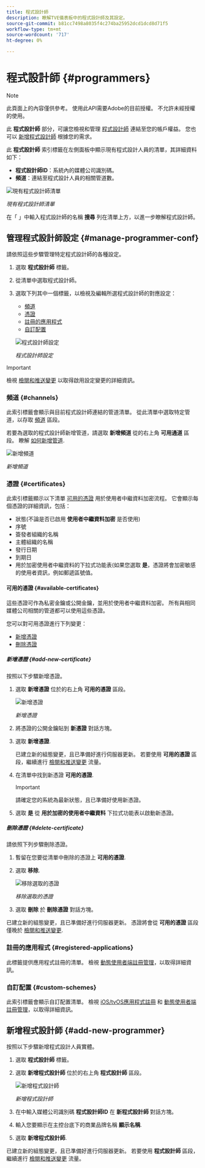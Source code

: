 ```yaml
---
title: 程式設計師
description: 瞭解TVE儀表板中的程式設計師及其設定。
source-git-commit: b81cc7498a8035f4c274ba25952dcd1dcd8d71f5
workflow-type: tm+mt
source-wordcount: '717'
ht-degree: 0%

---
```


# 程式設計師 {#programmers}

>[!NOTE]
>
>此頁面上的內容僅供參考。 使用此API需要Adobe的目前授權。 不允許未經授權的使用。

此 **程式設計師** 部分，可讓您檢視和管理 [程式設計師](/help/authentication/glossary.md#programmer) 連結至您的帳戶權益。 您也可以 [新增程式設計師](#add-new-programmer) 根據您的需求。

此 **程式設計師** 索引標籤在左側面板中顯示現有程式設計人員的清單，其詳細資料如下：

* **程式設計師ID**：系統內的媒體公司識別碼。
* **頻道**：連結至程式設計人員的相關管道數。

![現有程式設計師清單](assets/programmers-list.png)

*現有程式設計師清單*

在「 」中輸入程式設計師的名稱 **搜尋** 列在清單上方，以進一步瞭解程式設計師。

## 管理程式設計師設定 {#manage-programmer-conf}

請依照這些步驟管理特定程式設計師的各種設定。

1. 選取 **程式設計師** 標籤。
1. 從清單中選取程式設計師。
1. 選取下列其中一個標籤，以檢視及編輯所選程式設計師的對應設定：

   * [頻道](#channels)
   * [憑證](#certificates)
   * [註冊的應用程式](#registered-applications)
   * [自訂配置](#custom-schemes)

   ![程式設計師設定](assets/programmer-settings.png)

   *程式設計師設定*

>[!IMPORTANT]
>
> 檢視 [檢閱和推送變更](/help/authentication/tve-dashboard-review-push-changes.md) 以取得啟用設定變更的詳細資訊。

### 頻道 {#channels}

此索引標籤會顯示與目前程式設計師連結的管道清單。 從此清單中選取特定管道，以存取 [頻道](/help/authentication/tve-dashboard-channels.md) 區段。

若要為選取的程式設計師新增管道，請選取 **新增頻道** 從的右上角 **可用通道** 區段。 瞭解 [如何新增管道](/help/authentication/tve-dashboard-channels.md#add-new-channel).

![新增頻道](assets/programmers-channels.png)

*新增頻道*

### 憑證 {#certificates}

此索引標籤顯示以下清單 [可用的憑證](#available-certificates) 用於使用者中繼資料加密流程。 它會顯示每個憑證的詳細資訊，包括：

* 狀態(不論是否已啟用 **使用者中繼資料加密** 是否使用)
* 序號
* 簽發者組織的名稱
* 主體組織的名稱
* 發行日期
* 到期日
* 用於加密使用者中繼資料的下拉式功能表(如果您選取 **是**，憑證將會加密敏感的使用者資訊，例如郵遞區號值。

#### 可用的憑證 {#available-certificates}

這些憑證可作為私密金鑰或公開金鑰，並用於使用者中繼資料加密。 所有與相同媒體公司相關的管道都可以使用這些憑證。

您可以對可用憑證進行下列變更：

* [新增憑證](#add-new-certificate)
* [刪除憑證](#delete-certificate)

##### 新增憑證 {#add-new-certificate}

按照以下步驟新增憑證。

1. 選取 **新增憑證** 位於的右上角 **可用的憑證** 區段。

   ![新增憑證](assets/programmer-add-new-certificate.png)

   *新增憑證*

1. 將憑證的公開金鑰貼到 **新憑證** 對話方塊。
1. 選取 **新增憑證**.

   已建立新的組態變更，且已準備好進行伺服器更新。 若要使用 **可用的憑證** 區段，繼續進行 [檢閱和推送變更](/help/authentication/tve-dashboard-review-push-changes.md) 流量。

1. 在清單中找到新憑證 **可用的憑證**.

   >[!IMPORTANT]
   >
   > 請確定您的系統為最新狀態，且已準備好使用新憑證。

1. 選取 **是** 從 **用於加密的使用者中繼資料** 下拉式功能表以啟動新憑證。

##### 刪除憑證 {#delete-certificate}

請依照下列步驟刪除憑證。

1. 暫留在您要從清單中刪除的憑證上 **可用的憑證**.
1. 選取 **移除**.

   ![移除選取的憑證](assets/programmer-remove-certificate.png)

   *移除選取的憑證*

1. 選取 **刪除** 於 **刪除憑證** 對話方塊。

已建立新的組態變更，且已準備好進行伺服器更新。 憑證將會從 **可用的憑證** 區段僅晚於 [檢閱和推送變更](/help/authentication/tve-dashboard-review-push-changes.md).

### 註冊的應用程式 {#registered-applications}

此標籤提供應用程式註冊的清單。 檢視 [動態使用者端註冊管理](/help/authentication/dynamic-client-registration-management.md)，以取得詳細資訊。

### 自訂配置 {#custom-schemes}

此索引標籤會顯示自訂配置清單。 檢視 [iOS/tvOS應用程式註冊](/help/authentication/iostvos-application-registration.md) 和 [動態使用者端註冊管理](/help/authentication/dynamic-client-registration-management.md)，以取得詳細資訊。

## 新增程式設計師 {#add-new-programmer}

按照以下步驟新增程式設計人員實體。

1. 選取 **程式設計師** 標籤。
1. 選取 **新增程式設計師** 位於的右上角 **程式設計師** 區段。

   ![新增程式設計師](assets/add-new-programmer.png)

   *新增程式設計師*

1. 在中輸入媒體公司識別碼 **程式設計師ID** 在 **新程式設計師** 對話方塊。
1. 輸入您要顯示在主控台底下的商業品牌名稱 **顯示名稱**.
1. 選取 **新增程式設計師**.

已建立新的組態變更，且已準備好進行伺服器更新。 若要使用 **程式設計師** 區段，繼續進行 [檢閱和推送變更](/help/authentication/tve-dashboard-review-push-changes.md) 流量。

